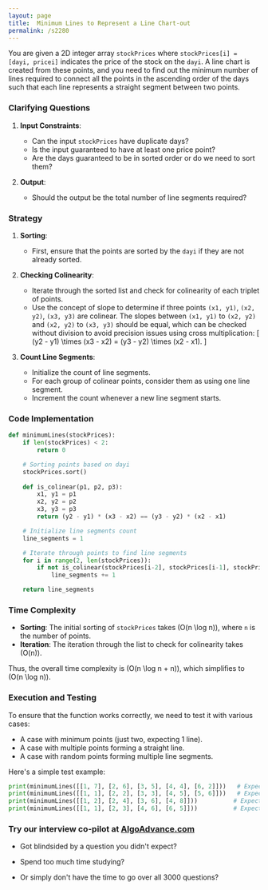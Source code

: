```yaml
---
layout: page
title:  Minimum Lines to Represent a Line Chart-out
permalink: /s2280
---
```


You are given a 2D integer array `stockPrices` where `stockPrices[i] = [dayi, pricei]` indicates the price of the stock on the `dayi`. A line chart is created from these points, and you need to find out the minimum number of lines required to connect all the points in the ascending order of the days such that each line represents a straight segment between two points.

### Clarifying Questions

1. **Input Constraints**:
    - Can the input `stockPrices` have duplicate days?
    - Is the input guaranteed to have at least one price point?
    - Are the days guaranteed to be in sorted order or do we need to sort them?

2. **Output**:
    - Should the output be the total number of line segments required?

### Strategy

1. **Sorting**:
    - First, ensure that the points are sorted by the `dayi` if they are not already sorted.
    
2. **Checking Colinearity**:
    - Iterate through the sorted list and check for colinearity of each triplet of points. 
    - Use the concept of slope to determine if three points `(x1, y1)`, `(x2, y2)`, `(x3, y3)` are colinear. The slopes between `(x1, y1)` to `(x2, y2)` and `(x2, y2)` to `(x3, y3)` should be equal, which can be checked without division to avoid precision issues using cross multiplication:
        \[
        (y2 - y1) \times (x3 - x2) = (y3 - y2) \times (x2 - x1).
        \]

3. **Count Line Segments**:
    - Initialize the count of line segments.
    - For each group of colinear points, consider them as using one line segment.
    - Increment the count whenever a new line segment starts.

### Code Implementation

```python
def minimumLines(stockPrices):
    if len(stockPrices) < 2:
        return 0

    # Sorting points based on dayi
    stockPrices.sort()
    
    def is_colinear(p1, p2, p3):
        x1, y1 = p1
        x2, y2 = p2
        x3, y3 = p3
        return (y2 - y1) * (x3 - x2) == (y3 - y2) * (x2 - x1)

    # Initialize line segments count
    line_segments = 1

    # Iterate through points to find line segments
    for i in range(2, len(stockPrices)):
        if not is_colinear(stockPrices[i-2], stockPrices[i-1], stockPrices[i]):
            line_segments += 1

    return line_segments
```

### Time Complexity

- **Sorting**: The initial sorting of `stockPrices` takes \(O(n \log n)\), where `n` is the number of points.
- **Iteration**: The iteration through the list to check for colinearity takes \(O(n)\).

Thus, the overall time complexity is \(O(n \log n + n)\), which simplifies to \(O(n \log n)\).

### Execution and Testing

To ensure that the function works correctly, we need to test it with various cases:
- A case with minimum points (just two, expecting 1 line).
- A case with multiple points forming a straight line.
- A case with random points forming multiple line segments.

Here's a simple test example:

```python
print(minimumLines([[1, 7], [2, 6], [3, 5], [4, 4], [6, 2]]))   # Expected: 1
print(minimumLines([[1, 1], [2, 2], [3, 3], [4, 5], [5, 6]]))   # Expected: 2
print(minimumLines([[1, 2], [2, 4], [3, 6], [4, 8]]))          # Expected: 1
print(minimumLines([[1, 1], [2, 3], [4, 6], [6, 5]]))          # Expected: 2
```


### Try our interview co-pilot at [AlgoAdvance.com](https://algoAdvance.com)

- Got blindsided by a question you didn't expect?

- Spend too much time studying?

- Or simply don't have the time to go over all 3000 questions?

